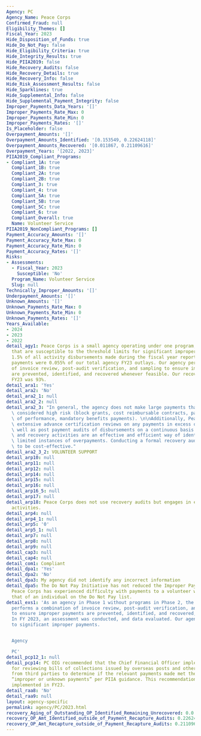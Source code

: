 ```yaml
---
Agency: PC
Agency_Name: Peace Corps
Confirmed_Fraud: null
Eligibility_Themes: []
Fiscal_Year: 2023
Hide_Disposition_of_Funds: true
Hide_Do_Not_Pay: false
Hide_Eligibility_Criteria: true
Hide_Integrity_Results: true
Hide_PIIA2019: false
Hide_Recovery_Audits: false
Hide_Recovery_Details: true
Hide_Recovery_Info: false
Hide_Risk_Assessment_Results: false
Hide_Sparklines: true
Hide_Supplemental_Info: false
Hide_Supplemental_Payment_Integrity: false
Improper_Payments_Data_Years: '[]'
Improper_Payments_Rate_Max: 0
Improper_Payments_Rate_Min: 0
Improper_Payments_Rates: '[]'
Is_Placeholder: false
Overpayment_Amounts: '[]'
Overpayment_Amounts_Identified: '[0.153549, 0.22624118]'
Overpayment_Amounts_Recovered: '[0.011867, 0.21109616]'
Overpayment_Years: '[2022, 2023]'
PIIA2019_Compliant_Programs:
- Compliant_1A: true
  Compliant_1B: true
  Compliant_2A: true
  Compliant_2B: true
  Compliant_3: true
  Compliant_4: true
  Compliant_5A: true
  Compliant_5B: true
  Compliant_5C: true
  Compliant_6: true
  Compliant_Overall: true
  Name: Volunteer Service
PIIA2019_NonCompliant_Programs: []
Payment_Accuracy_Amounts: '[]'
Payment_Accuracy_Rate_Max: 0
Payment_Accuracy_Rate_Min: 0
Payment_Accuracy_Rates: '[]'
Risks:
- Assessments:
  - Fiscal_Year: 2023
    Susceptible: 'No'
  Program_Name: Volunteer Service
  Slug: null
Technically_Improper_Amounts: '[]'
Underpayment_Amounts: '[]'
Unknown_Amounts: '[]'
Unknown_Payments_Rate_Max: 0
Unknown_Payments_Rate_Min: 0
Unknown_Payments_Rates: '[]'
Years_Available:
- 2024
- 2023
- 2022
detail_agy1: Peace Corps is a small agency operating under one program, with no activities
  that are susceptible to the threshold limits for significant improper payments exceeding
  1.5% of all activity disbursements made during the fiscal year reported. The improper
  payments were 0.055% of our total agency FY23 outlays. Our agency performs a combination
  of invoice review, post-audit verification, and sampling to ensure improper payments
  are prevented, identified, and recovered whenever feasible. Our recovery rate in
  FY23 was 93%.
detail_ara1: 'Yes'
detail_ara2: 'No'
detail_ara2_1: null
detail_ara2_2: null
detail_ara2_3: "In general, the agency does not make large payments that would be\
  \ considered high risk (block grants, cost reimbursable contracts, payments in advance\
  \ of performance, mandatory benefits payments). \n\nAdditionally, Peace Corps performs\
  \ extensive advance certification reviews on any payments in excess of $2500 as\
  \ well as post payment audits of disbursements on a continuous basis. These preventative\
  \ and recovery activities are an effective and efficient way of identifying the\
  \ limited instances of overpayments. Conducting a formal recovery audit is not deemed\
  \ to be cost-effective."
detail_ara2_3_2: VOLUNTEER SUPPORT
detail_arp10: null
detail_arp11: null
detail_arp12: null
detail_arp14: null
detail_arp15: null
detail_arp16: null
detail_arp16_5: null
detail_arp17: null
detail_arp18: Peace Corps does not use recovery audits but engages in extensive recovery
  activities.
detail_arp4: null
detail_arp4_1: null
detail_arp5: '0'
detail_arp5_1: null
detail_arp7: null
detail_arp8: null
detail_arp9: null
detail_cap3: null
detail_cap4: null
detail_com1: Compliant
detail_dpa1: 'Yes'
detail_dpa2: 'No'
detail_dpa3: My agency did not identify any incorrect information
detail_dpa5: The Do Not Pay Initiative has not reduced the Improper Payments. However
  Peace Corps has experienced difficulty with payments to a volunteer whose name matched
  that of an individual on the Do Not Pay list.
detail_exs1: 'As an agency in Phase 1 without programs in Phase 2, the Peace Corps
  performs a combination of invoice review, post-audit verification, and sampling
  to ensure improper payments are prevented, identified, and recovered, if feasible.
  In FY 2023, an assessment was conducted, and data evaluated. Our agency is not susceptible
  to significant improper payments.


  Agency

  PC'
detail_pcp12_1: null
detail_pcp14: PC OIG recommended that the Chief Financial Officer implement a process
  for reviewing bills of collections issued by overseas posts and other collections
  from third parties to determine if the relevant payments made met the criteria for
  “improper or unknown payments” per PIIA guidance. This recommendation was fully
  implemented in FY23.
detail_raa8: 'No'
detail_raa9: null
layout: agency-specific
permalink: agency/PC/2023.html
recovery_Aging_of_Outstanding_OP_Identified_Remaining_Unrecovered: 0.0
recovery_OP_Amt_Identified_outside_of_Payment_Recapture_Audits: 0.22624118
recovery_OP_Amt_Recapture_outside_of_Payment_Recapture_Audits: 0.21109616
---
```

